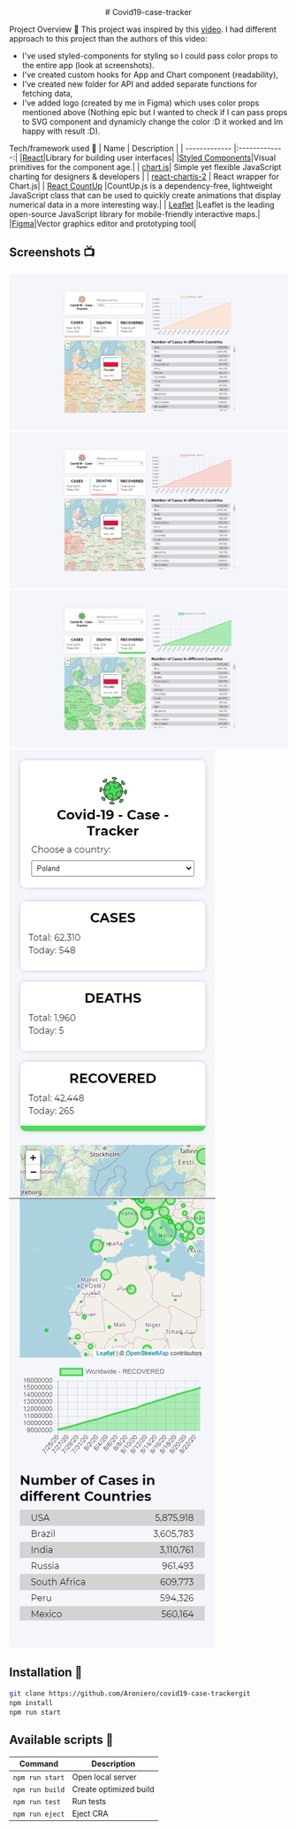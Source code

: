<div align="center">
    # Covid19-case-tracker
</div>

Project Overview 🎉
This project was inspired by this <a href="https://www.youtube.com/watch?v=cF3pIMJUZxM">video<a/>. I had different approach to this project than the authors of this video:

- I've used styled-components for styling so I could pass color props to the entire app (look at screenshots).
- I've created custom hooks for App and Chart component (readability),
- I've created new folder for API and added separate functions for fetching data,
- I've added logo (created by me in Figma) which uses color props mentioned above (Nothing epic but I wanted to check if I can pass props to SVG component and dynamicly change the color :D it worked and Im happy with result :D).

Tech/framework used 🔧
| Name | Description |
| ------------- |:-------------:|
|[React](https://reactjs.org/)|Library for building user interfaces|
|[Styled Components](https://styled-components.com/)|Visual primitives for the component age.|
| [chart.js](https://www.chartjs.org/)| Simple yet flexible JavaScript charting for designers & developers |
| [react-chartjs-2](https://github.com/jerairrest/react-chartjs-2) | React wrapper for Chart.js|
| [React CountUp](https://www.npmjs.com/package/react-countup) |CountUp.js is a dependency-free, lightweight JavaScript class that can be used to quickly create animations that display numerical data in a more interesting way.|
| [Leaflet](https://leafletjs.com/) |Leaflet is the leading open-source JavaScript library for mobile-friendly interactive maps.|
|[Figma](https://www.figma.com/)|Vector graphics editor and prototyping tool|

## Screenshots 📺

<img src="src/assets/screenshots/Screenshot_1.png" alt="Screenshot_1" />
<img src="src/assets/screenshots/Screenshot_2.png" alt="Screenshot_2"  />
<img src="src/assets/screenshots/Screenshot_3.png" alt="Screenshot_3" />
<img src="src/assets/screenshots/Screenshot_4.png" alt="Screenshot_4"  />
<img src="src/assets/screenshots/Screenshot_5.png" alt="Screenshot_5"  />

## Installation 💾

```bash
git clone https://github.com/Aroniero/covid19-case-trackergit
npm install
npm run start
```

## Available scripts :scroll:

| Command         | Description            |
| --------------- | ---------------------- |
| `npm run start` | Open local server      |
| `npm run build` | Create optimized build |
| `npm run test`  | Run tests              |
| `npm run eject` | Eject CRA              |
